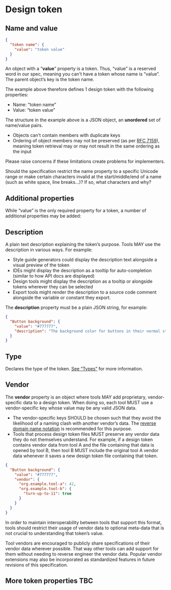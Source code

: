 # Design token

## Name and value

<aside class="example" title="Minimal file with single design token">

```json
{
  "token name": {
    "value": "token value"
  }
}
```

</aside>

An object with a “**value**” property is a token. Thus, “value” is a reserved word in our spec, meaning you can’t have a token whose name is “value”. The parent object’s key is the token name.

The example above therefore defines 1 design token with the following properties:

- Name: “token name”
- Value: “token value”

<div class="issue" data-number="123" title="Object vs Array">

The structure in the example above is a JSON object, an **unordered** set of name/value pairs.

- Objects can't contain members with duplicate keys
- Ordering of object members may not be preserved (as per [RFC 7159](https://tools.ietf.org/html/rfc7159#section-4)), meaning token retrieval may or may not result in the same ordering as the input

Please raise concerns if these limitations create problems for implementers.

</div>

<div class="issue" data-number="456" title="Unicode range restriction">

Should the specification restrict the name property to a specific Unicode range or make certain characters invalid at the start/middle/end of a name (such as white space, line breaks…)? If so, what characters and why?

</div>

## Additional properties

While “value” is the only required property for a token, a number of additional properties may be added:

## Description

A plain text description explaining the token’s purpose. Tools MAY use the description in various ways. For example:

- Style guide generators could display the description text alongside a visual preview of the token
- IDEs might display the description as a tooltip for auto-completion (similar to how API docs are displayed)
- Design tools might display the description as a tooltip or alongside tokens wherever they can be selected
- Export tools might render the description to a source code comment alongside the variable or constant they export.

The **description** property must be a plain JSON string, for example:

<aside class="example">

```json
{
  "Button background": {
    "value": "#777777",
    "description": "The background color for buttons in their normal state."
  }
}
```

</aside>

## Type

Declares the type of the token. [See “Types”](#types) for more information.

## Vendor

The **vendor** property is an object where tools MAY add proprietary, vendor-specific data to a design token. When doing so, each tool MUST use a vendor-specific key whose value may be any valid JSON data.

- The vendor-specific keys SHOULD be chosen such that they avoid the likelihood of a naming clash with another vendor’s data. The [reverse domain name notation](https://en.wikipedia.org/wiki/Reverse_domain_name_notation) is recommended for this purpose.
- Tools that process design token files MUST preserve any vendor data they do not themselves understand. For example, if a design token contains vendor data from tool A and the file containing that data is opened by tool B, then tool B MUST include the original tool A vendor data whenever it saves a new design token file containing that token.

<aside class="example">

```json
{
  "Button background": {
    "value": "#777777",
    "vendor": {
      "org.example.tool-a": 42,
      "org.example.tool-b": {
        "turn-up-to-11": true
      }
    }
  }
}
```

</aside>

In order to maintain interoperability between tools that support this format, tools should restrict their usage of vendor data to optional meta-data that is not crucial to understanding that token’s value.

Tool vendors are encouraged to publicly share specifications of their vendor data wherever possible. That way other tools can add support for them without needing to reverse engineer the vendor data. Popular vendor extensions may also be incorporated as standardized features in future revisions of this specification.

## More token properties TBC
